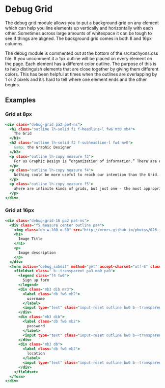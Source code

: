 # Debug Grid

The debug grid module allows you to put a background grid on any element which can help you line elements up vertically and horizontally with each other. Sometimes across large amounts of whitespace it can be tough to see if things are aligned. The background grid comes in both 8 and 16px columns.

The debug module is commented out at the bottom of the src/tachyons.css file. If you uncomment it a 1px outline will be placed on every element on the page. Each element has a different color outline. The purpose of this is to help distinguish elements that are close together by giving them different colors. This has been helpful at times when the outlines are overlapping by 1 or 2 pixels and it’s hard to tell where one element ends and the other begins.

## Examples

### Grid at 8px

```.html
<div class="debug-grid pa2 pa4-ns">
  <h1 class="outline lh-solid f1 f-headline-l fw6 mt0 mb4">
    The Grid
  </h1>
  <h2 class="outline lh-solid f2 f-subheadline-l fw4 mv0">
    &amp; the Graphic Designer
  </h2>
  <p class="outline lh-copy measure f3">
    For us Graphic Design is “organization of information.” There are other types of graphic design more concerned with illustration or of a narrative nature.
  </p>
  <p class="outline lh-copy measure f4">
    Nothing could be more useful to reach our intention than the Grid. The grid represents the basic structure of our graphic design, it helps to organize the content, it provides consistency, it gives an orderly look and it projects a level of intellectual elegance that we like to express.
  </p>
  <p class="outline lh-copy measure f5">
    ahere are infinite kinds of grids, but just one - the most appropriate - for any problem. Therefore, it becomes important to know which kind of grid is the most appropriate. The basic understanding is that the smaller the module of the grid the least helpful it could be. We could say that an empty page is a page with an infintesimal small grid. Therefore, it is equivalent to not being there. Conversely a page with a coarse grid is a very restricting grid offering too few alternatives. The secret is to nd the proper kind of grid for the job at hand.
  </p>
</div>
```

### Grid at 16px

```.html
<div class="debug-grid-16 pa2 pa4-ns">
  <div class="f5 measure center outline pa4">
    <img class="db w-100 o-30" src="http://mrmrs.github.io/photos/026.jpg">
    <h1>
      Image Title
    </h1>
    <p>
      Image description
    </p>
  </div>
  <form action="debug_submit" method="get" accept-charset="utf-8" class="mt4 pv4 outline">
    <fieldset class=" b--transparent pa3 ma0 pa0">
      <legend class="f4 fw6">
        Sign up form
      </legend>
      <div class="mb3 dib mr3">
        <label class="db fw6 mb2">
          username
        </label>
        <input type="text" class="input-reset outline bw0 b--transparent w-100 measure f5">
      </div>
      <div class="mb3 dib">
        <label class="db fw6 mb2">
          password
        </label>
        <input type="text" class="input-reset outline bw0 b--transparent w-100 measure f5">
      </div>
      <div class="mb3 db">
        <label class="db fw6 mb2">
          location
        </label>
        <input type="text" class="input-reset outline bw0 b--transparent w-100">
      </div>
    </fieldset>
  </form>
</div>
```
